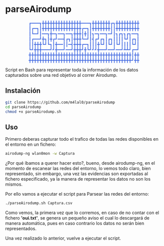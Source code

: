 # parseAirodump
<p align="center" style="color:#4169e1">
┏━━━┓╋╋╋╋╋╋╋╋╋╋╋╋╋╋╋━━━┓╋╋╋╋╋╋╋┏┓╋╋╋╋╋╋╋╋╋
┃┏━┓┃╋╋╋╋╋╋╋╋╋╋╋╋╋╋╋┏━┓┃╋╋╋╋╋╋╋┃┃╋╋╋╋╋╋╋╋╋
┃┗━┛┃━━┓╋━┓━━┓━━┓╋╋╋┃╋┃┃┓━┓━━┓━┛┃┓┏┓┓┏┓━━┓
┃┏━━┛╋┓┃╋┏┛━━┫┏┓┃╋╋╋┗━┛┃┫┏┛┏┓┃┏┓┃┃┃┃┗┛┃┏┓┃
┃┃╋╋╋┗┛┗┓┃╋━━┃┃━┫╋╋╋┏━┓┃┃┃╋┗┛┃┗┛┃┗┛┃┃┃┃┗┛┃
┗┛╋╋╋━━━┛┛╋━━┛━━┛╋╋╋┛╋┗┛┛┛╋━━┛━━┛━━┛┻┻┛┏━┛
╋╋╋╋╋╋╋╋╋╋╋╋╋╋╋╋╋╋╋╋╋╋╋╋╋╋╋╋╋╋╋╋╋╋╋╋╋╋╋┃╋╋
╋╋╋╋╋╋╋╋╋╋╋╋╋╋╋╋╋╋╋╋╋╋╋╋╋╋╋╋╋╋╋╋╋╋╋╋╋╋╋┛╋╋
</p>
Script en Bash para representar toda la información de los datos capturados sobre una red objetivo al correr Airodump.

## Instalación
```bash
git clone https://github.com/m4lal0/parseAirodump
cd parseAirodump
chmod +x parseAirodump.sh
```

## Uso
Primero deberas capturar todo el trafico de todas las redes disponibles en el entorno en un fichero:
```bash
airodump-ng wlan0mon -w Captura
```
¿Por qué íbamos a querer hacer esto?, bueno, desde airodump-ng, en el momento de escanear las redes del entorno, lo vemos todo claro, bien representado, sin embargo, una vez las evidencias son exportadas al fichero especificado, ya la manera de representar los datos no son los mismos.

Por ello vamos a ejecutar el script para Parsear las redes del entorno:

```bash
./parseAirodump.sh Captura.csv
```

Como vemos, la primera vez que lo corremos, en caso de no contar con el fichero **'oui.txt'**, se genera un pequeño aviso el cual lo descargará de manera automática, pues en caso contrario los datos no serán bien representados.

Una vez realizado lo anterior, vuelve a ejecutar el script.